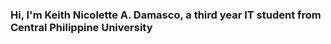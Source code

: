 ### Hi, I'm Keith Nicolette A. Damasco, a third year IT student from Central Philippine University 

